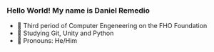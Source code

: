 ### Hello World! My name is Daniel Remedio

- 🔭 Third period of Computer Engeneering on the FHO Foundation
- 🌱 Studying Git, Unity and Python 
- 🤔 Pronouns: He/Him 
